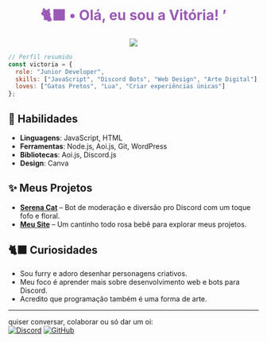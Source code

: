 <h1 align="center" style="color: #9b59b6;">🐈‍⬛ • Olá, eu sou a Vitória! ’</h1>

<p align="center">
  <img src="https://readme-typing-svg.herokuapp.com?font=Fira+Code&duration=3000&pause=500&color=C097FF&center=true&vCenter=true&multiline=true&width=435&lines=Programadora+J%C3%BAnior+apaixonada+por+tecnologia;Gatos+pretos%2C+lua+e+arte+digital;Criadora+da+Serena+Cat+%E2%9C%A8"/>
</p>

```js
// Perfil resumido
const victoria = {
  role: "Junior Developer",
  skills: ["JavaScript", "Discord Bots", "Web Design", "Arte Digital"],
  loves: ["Gatos Pretos", "Lua", "Criar experiências únicas"]
};
```

## 🐾 Habilidades

- **Linguagens**: JavaScript, HTML  
- **Ferramentas**: Node.js, Aoi.js, Git, WordPress  
- **Bibliotecas**: Aoi.js, Discord.js  
- **Design**: Canva  

## ✨ Meus Projetos

- **[Serena Cat](https://github.com/vivicatlandia/serena-cat)** – Bot de moderação e diversão pro Discord com um toque fofo e floral.  
- **[Meu Site](https://serena.code.blog)** – Um cantinho todo rosa bebê para explorar meus projetos.

## 🐈‍⬛ Curiosidades

- Sou furry e adoro desenhar personagens criativos.  
- Meu foco é aprender mais sobre desenvolvimento web e bots para Discord.  
- Acredito que programação também é uma forma de arte.

---
quiser conversar, colaborar ou só dar um oi:  
[![Discord](https://img.shields.io/badge/Discord-vitoria_sophia-7289DA?logo=discord&logoColor=white&style=for-the-badge)](https://discord.com/users/999208637509668954)
[![GitHub](https://img.shields.io/badge/GitHub-VittyhSoffy-000000?style=for-the-badge&logo=github&logoColor=purple)](https://github.com/vivicatlandia)
